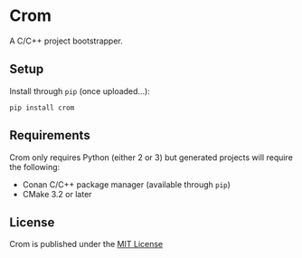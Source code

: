 # Crom

A C/C++ project bootstrapper.

## Setup

Install through `pip` (once uploaded...):

```
pip install crom
```

## Requirements

Crom only requires Python (either 2 or 3) but generated projects will require the following:
* Conan C/C++ package manager (available through `pip`)
* CMake 3.2 or later

## License

Crom is published under the [MIT License](LICENSE.md)